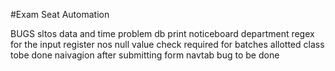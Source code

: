 #Exam Seat Automation

BUGS
sltos data and time problem db 
print noticeboard department 
regex for the input register nos
null value check required for batches 
allotted class tobe done
naivagion after submitting form 
navtab bug to be done
